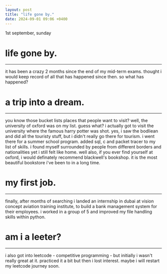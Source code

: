 ```yaml
---
layout: post
title: "life gone by."
date: 2024-09-01 09:06 +0400
---
```


1st september, sunday

# life gone by.

---

it has been a crazy 2 months since the end of my mid-term exams. thought i would keep record of all that has happened since then. so what has happened?

# a trip into a dream.

---

you know those bucket lists places that people want to visit? well, the university of oxford was on my list. guess what? i actually got to visit the university where the famous harry potter was shot. yes, i saw the bodliean and did all the touristy stuff, but i didn't really go there for tourism. i went there for a summer school program. added sql, c and packet tracer to my list of skills. i found myself surrounded by people from different borders and nationalities yet i still felt like home. well also, if you ever find yourself at oxford, i would definately recommend blackwell's bookshop. it is the most beautiful bookstore i've been to in a long time.

# my first job.

---

finally, after months of searching i landed an internship in dubai at vision concept aviation training institute, to build a bank management system for their employees. i worked in a group of 5 and improved my file handling skills within python.

# am i a leeter?

---

i also got into leetcode - competitive programming - but initially i wasn't really great at it. practiced it a bit but then i lost interest. maybe i will restart my leetcode journey soon.
